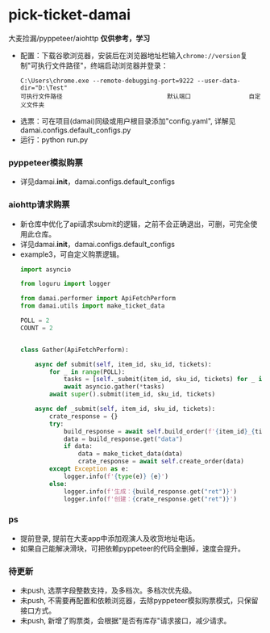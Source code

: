 # pick-ticket-damai
大麦捡漏/pyppeteer/aiohttp  **仅供参考，学习**
- 配置：下载谷歌浏览器，安装后在浏览器地址栏输入`chrome://version`复制"可执行文件路径"，终端启动浏览器并登录：
  ```shell
  C:\Users\chrome.exe --remote-debugging-port=9222 --user-data-dir="D:\Test"
  可执行文件路径                             默认端口                自定义文件夹
  ```
- 选票：可在项目(damai)同级或用户根目录添加"config.yaml", 详解见damai.configs.default_configs.py
- 运行：python run.py

### pyppeteer模拟购票
- 详见damai.__init__，damai.configs.default_configs

### aiohttp请求购票
- 新仓库中优化了api请求submit的逻辑，之前不会正确退出，可删，可完全使用此仓库。
- 详见damai.__init__，damai.configs.default_configs
- example3，可自定义购票逻辑。
  ```python
  import asyncio
  
  from loguru import logger

  from damai.performer import ApiFetchPerform
  from damai.utils import make_ticket_data
  
  POLL = 2
  COUNT = 2
  
  
  class Gather(ApiFetchPerform):
  
      async def submit(self, item_id, sku_id, tickets):
          for _ in range(POLL):
              tasks = [self._submit(item_id, sku_id, tickets) for _ in range(COUNT)]
              await asyncio.gather(*tasks)
          await super().submit(item_id, sku_id, tickets)
  
      async def _submit(self, item_id, sku_id, tickets):
          crate_response = {}
          try:
              build_response = await self.build_order(f'{item_id}_{tickets}_{sku_id}')
              data = build_response.get("data")
              if data:
                  data = make_ticket_data(data)
                  crate_response = await self.create_order(data)
          except Exception as e:
              logger.info(f'{type(e)} {e}')
          else:
              logger.info(f'生成：{build_response.get("ret")}')
              logger.info(f'创建：{crate_response.get("ret")}')

  ```

### ps
- 提前登录, 提前在大麦app中添加观演人及收货地址电话。
- 如果自己能解决滑块，可把依赖pyppeteer的代码全删掉，速度会提升。

### 待更新
- 未push, 选票字段整数支持，及多档次。多档次优先级。
- 未push, 不需要再配置和依赖浏览器，去除pyppeteer模拟购票模式，只保留接口方式。
- 未push, 新增了购票类，会根据"是否有库存"请求接口，减少请求。
